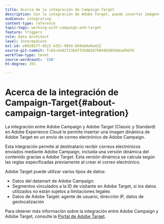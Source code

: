 ```yaml
---
title: Acerca de la integración de Campaign-Target
description: Con la integración de Adobe Target, puede insertar imágenes dinámicas generadas por Adobe Target en los mensajes de Adobe Campaign.
audience: integrating
content-type: reference
topic-tags: working-with-campaign-and-target
feature: Triggers
role: Data Architect
level: Intermediate
exl-id: e0d281f7-d522-425c-9854-894e84a0a422
source-git-commit: fcb5c4a92f23bdffd1082b7b044b5859dead9d70
workflow-type: tm+mt
source-wordcount: '158'
ht-degree: 35%

---
```


# Acerca de la integración de Campaign-Target{#about-campaign-target-integration}

La integración entre Adobe Campaign y Adobe Target (Classic y Standard) en Adobe Experience Cloud le permite insertar una imagen dinámica de Adobe Target en un envío de correo electrónico de Adobe Campaign.

Esta integración permite al destinatario recibir correos electrónicos enviados mediante Adobe Campaign, incluida una versión dinámica del contenido gracias a Adobe Target. Esta versión dinámica se calcula según las reglas especificadas previamente al crear el correo electrónico.

Adobe Target puede utilizar varios tipos de datos:

* Datos del datamart de Adobe Campaign:
* Segmentos vinculados a la ID de visitante en Adobe Target, si los datos utilizados no están sujetos a limitaciones legales
* Datos de Adobe Target: agente de usuario, dirección IP, datos de geolocalización

Para obtener más información sobre la integración entre Adobe Campaign y Adobe Target, consulte la [Portal de Adobe Target](https://experienceleague.adobe.com/docs/target/using/integrate/campaign-and-target.html?lang=es).
